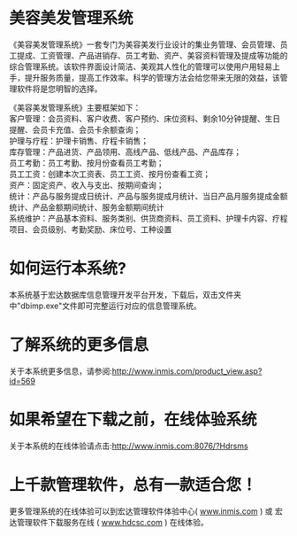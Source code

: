 # 美容美发管理系统

《美容美发管理系统》一套专门为美容美发行业设计的集业务管理、会员管理、员工提成、工资管理、产品进销存、员工考勤、资产、美容资料管理及提成等功能的综合管理系统。该软件界面设计简洁、美观其人性化的管理可以使用户用轻易上手，提升服务质量，提高工作效率。科学的管理方法会给您带来无限的效益，该管理软件将是您明智的选择。

《美容美发管理系统》主要框架如下：  
客户管理：会员资料、客户收费、客户预约、床位资料、剩余10分钟提醒、生日提醒、会员卡充值、会员卡余额查询；  
护理与疗程：护理卡销售、疗程卡销售；  
库存管理：产品进货、产品领用、高线产品、低线产品、产品库存；  
员工考勤：员工考勤、按月份查看员工考勤；  
员工工资：创建本次工资表、员工工资、按月份查看工资；  
资产：固定资产、收入与支出、按期间查询；  
统计：产品与服务提成日统计、产品与服务提成月统计、当日产品月服务提成金额统计、产品金额期间统计、服务金额期间统计  
系统维护：产品基本资料、服务类别、供货商资料、员工资料、护理卡内容、疗程项目、会员级别、考勤奖励、床位号、工种设置  

# 如何运行本系统?

本系统基于宏达数据库信息管理开发平台开发，下载后，双击文件夹中"dbimp.exe"文件即可完整运行对应的信息管理系统。

# 了解系统的更多信息

关于本系统更多信息，请参阅:http://www.inmis.com/product_view.asp?id=569

# 如果希望在下载之前，在线体验系统

关于本系统的在线体验请点击:http://www.inmis.com:8076/?Hdrsms

# 上千款管理软件，总有一款适合您！

更多管理系统的在线体验可以到宏达管理软件体验中心( www.inmis.com ) 或 宏达管理软件下载服务在线 ( www.hdcsc.com ) 在线体验。

